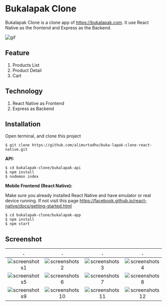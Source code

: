 # Bukalapak Clone

Bukalapak Clone is a clone app of https://bukalapak.com. It use React Native as the frontend and Express as the Backend.

![gif](https://github.com/dickyindra/bukalapak-clone/blob/master/New-Project.gif)

## Feature

1. Products List
2. Product Detail
3. Cart

## Technology

1. React Native as Frontend
2. Express as Backend

## Installation 

Open terminal, and clone this project

```
$ git clone https://github.com/alimurtadho/buka-lapak-clone-react-native.git
```

**API:**

```
$ cd bukalapak-clone/bukalapak-api
$ npm install 
$ nodemon index
```

**Mobile Frontend (React Native):**

Make sure you already installed React Native and have emulator or real device running. If not visit this page https://facebook.github.io/react-native/docs/getting-started.html
```
$ cd bukalapak-clone/bukalapak-app
$ npm install
$ npm start
```

## Screenshot
.                          |  .                        |  .                        |  .  
:-------------------------:|:-------------------------:|:-------------------------:|:-------------------------:
![screenshots1](https://image.ibb.co/dnryiT/Screenshot_2018_06_07_10_47_51.png)  |  ![screenshots2](https://image.ibb.co/b8Afxo/Screenshot_2018_06_07_10_48_01.png)  |  ![screenshots3](https://image.ibb.co/bKypq8/Screenshot_2018_06_07_10_48_16.png)  |  ![screenshots4](https://image.ibb.co/mEsFV8/Screenshot_2018_06_07_10_48_30.png)
![screenshots5](https://preview.ibb.co/ht47co/Screenshot_2018_06_07_10_48_39.png)  |  ![screenshots6](https://preview.ibb.co/mH24OT/Screenshot_2018_06_07_10_48_52.png)  |  ![screenshots7](https://preview.ibb.co/mveUq8/Screenshot_2018_06_07_10_49_17.png)  |  ![screenshots8](https://image.ibb.co/j7PJiT/Screenshot_2018_06_07_10_49_38.png)
![screenshots9](https://image.ibb.co/mpFPOT/Screenshot_2018_06_07_10_49_53.png)  |  ![screenshots10](https://image.ibb.co/d74vV8/Screenshot_2018_06_07_10_50_02.png)  |  ![screenshots11](https://image.ibb.co/bC6nco/Screenshot_2018_06_07_10_50_09.png)  |  ![screenshots12](https://image.ibb.co/ewStHo/Screenshot_2018_06_07_10_50_19.png)




